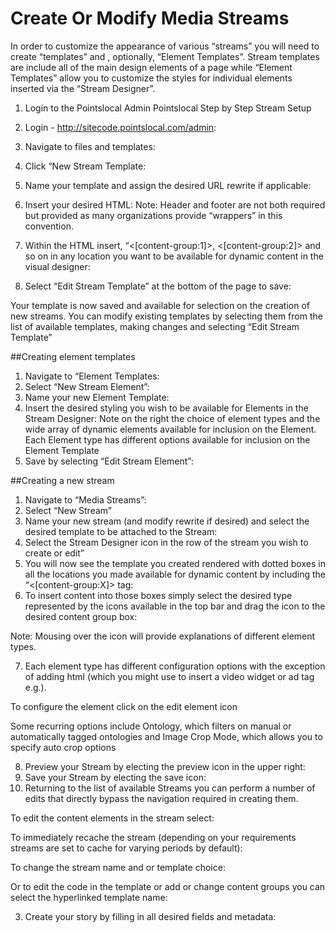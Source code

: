 # Create Or Modify Media Streams
In order to customize the appearance of various “streams” you will need to create “templates” and , optionally, “Element Templates”. Stream templates are include all of the main design elements of a page while “Element Templates” allow you to customize the styles for individual elements inserted via the “Stream Designer”.

1. Login to the Pointslocal Admin
Pointslocal Step by Step Stream Setup

1. Login - http://sitecode.pointslocal.com/admin:
2. Navigate to files and templates:
3. Click “New Stream Template:
4. Name your template and assign the desired URL rewrite if applicable:
5. Insert your desired HTML:
Note: Header and footer are not both required but provided as many organizations provide “wrappers” in this convention.
6. Within the HTML insert, “<[content-group:1]>, <[content-group:2]> and so on in any location you want to be available for dynamic content in the visual designer:
7. Select “Edit Stream Template” at the bottom of the page to save:

Your template is now saved and available for selection on the creation of new streams. You can modify existing templates by selecting them from the list of available templates, making changes and selecting “Edit Stream Template”

##Creating element templates

1. Navigate to “Element Templates:
2. Select “New Stream Element”:
3. Name your new Element Template:
4. Insert the desired styling you wish to be available for Elements in the Stream Designer:
Note on the right the choice of element types and the wide array of dynamic elements available for inclusion on the Element. Each Element type has different options available for inclusion on the Element Template
5. Save by selecting “Edit Stream Element”:

##Creating a new stream

1. Navigate to “Media Streams”:
2. Select “New Stream”
3. Name your new stream (and modify rewrite if desired) and select the desired template to be attached to the Stream:
4. Select the Stream Designer icon in the row of the stream you wish to create or edit”
5.  You will now see the template you created rendered with dotted boxes in all the locations you made available for dynamic content by including the “<[content-group:X]> tag:
6. To insert content into those boxes simply select the desired type represented by the icons available in the top bar and drag the icon to the desired content group box:

Note: Mousing over the icon will provide explanations of different element types.

7. Each element type has different configuration options with the exception of adding html (which you might use to insert a video widget or ad tag e.g.). 

To configure the element click on the edit element icon

Some recurring options include Ontology, which filters on manual or automatically tagged ontologies and Image Crop Mode, which allows you to specify auto crop options

8. Preview your Stream by electing the preview icon in the upper right:
9. Save your Stream by electing the  save icon:
10. Returning to the list of available Streams you can perform a number of edits that directly bypass the navigation required in creating them.

To edit the content elements in the stream select:

To immediately recache the stream (depending on your requirements streams are set to cache for varying periods by default):

To change the stream name and or template choice:

Or to edit the code in the template or add or change content groups you can select the hyperlinked template name:

3. Create your story by filling in all desired fields and metadata:
